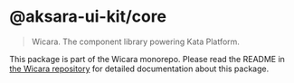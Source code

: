# @aksara-ui-kit/core

> Wicara. The component library powering Kata Platform.

This package is part of the Wicara monorepo. Please read the README in [the Wicara repository](https://github.com/kata-ai/wicara) for detailed documentation about this package.

